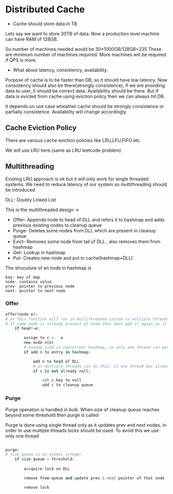 
# Distributed Cache

- Cache should store data in TB

Lets say we want to store 30TB of data. Now a production
level machine can have RAM of 128GB.

So number of machines needed would be 30*1000GB/128GB=235
These are minimum number of machines required. More machines will be required
if QPS is more.

- What about latency, consistency, availability.

Purpose of cache is to be faster than DB, so it should have low latency.
Now consistency should also be there(strongly consistence), if we are providing data to user, it should be correct data.
Availability should be there. But if data is evicted from cache using eviction policy then we can always hit DB.

It depends on use case wheather cache should be strongly consistence or partially consistence. Availability will change accordingly.


## Cache Eviction Policy

There are various cache eviction policies like LRU,LFU,FIFO etc.

We will use LRU here.(same as LRU leetcode problem)

## Multithreading
Existing LRU approach is ok but it will only work for single threaded systems.
We need to reduce latency of our system so multithreading should be introduced

DLL- Doubly Linked List

This is the multithreaded design ->
- Offer- Appends node to head of DLL and refers it to hashmap and adds previous existing nodes to cleanup queue
- Purge- Deletes some nodes from DLL which are present in cleanup queue
- Evict- Removes some node from tail of DLL , also removes them from hashmap
- Get- Lookup in hashmap
- Put- Creates new node and put in cache(hashmap+DLL)

The strucuture of an node in hashmap is
```
key- key of map
node- contains value 
prev- pointer to previous node
next- pointer to next node 
```

### Offer

```python
offer(node e):
# as this function will run in multithreaded system so multiple threads can access same function at same time.
# If same node is already present at head then dont add it again as it will contain duplicates
    if head!=e:  

        assign to c <-  e
        new node n(e)    
        # hasmap used is concurrent hashmap, so only one thread can perform write operation for same bucket
        if add n to entry in hashmap:

            add n to head of DLL
            # as multiple threads can do this, if one thread has already marked for cleanup then no need to do it again
            if c is not already null:

                set c.key to null
                add c to cleanup queue

```

### Purge
Purge operation is handled in bulk. When size of cleanup queue reaches beyond some threshold then purge is called

Purge is done using single thread only as it updates prev and next nodes, in order to use multiple threads
locks should be used. To avoid this we use only one thread

```python

purge:
# size_queue is an atomic integer
    if size_queue > threshold:
        
        accquire lock on DLL

        remove from queue and update prev & next pointer of that node

        remove lock
```
